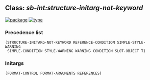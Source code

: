 ## Class: ***sb-int:structure-initarg-not-keyword***
[![package](https://img.shields.io/badge/Package-SB--INT-5f9ea0.svg?style=social&colorA=999999)](../) [![type](https://img.shields.io/badge/Type-Class-5f9ea0.svg?style=social&colorA=999999)](../#class) 
### Precedence list
```
(STRUCTURE-INITARG-NOT-KEYWORD REFERENCE-CONDITION SIMPLE-STYLE-WARNING
 SIMPLE-CONDITION STYLE-WARNING WARNING CONDITION SLOT-OBJECT T)
```
### Initargs
```
(FORMAT-CONTROL FORMAT-ARGUMENTS REFERENCES)
```
